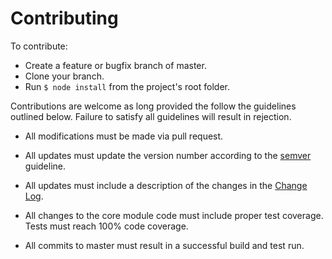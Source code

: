 # Contributing

To contribute:

  * Create a feature or bugfix branch of master.
  * Clone your branch.
  * Run `$ node install` from the project's root folder.

Contributions are welcome as long provided the follow the guidelines outlined below.  Failure to satisfy all guidelines will result in rejection.

  * All modifications must be made via pull request.

  * All updates must update the version number according to the [semver](http://semver.org/) guideline.

  * All updates must include a description of the changes in the [Change Log](CHANGELOG.md).

  * All changes to the core module code must include proper test coverage.  Tests must reach 100% code coverage.

  * All commits to master must result in a successful build and test run.
